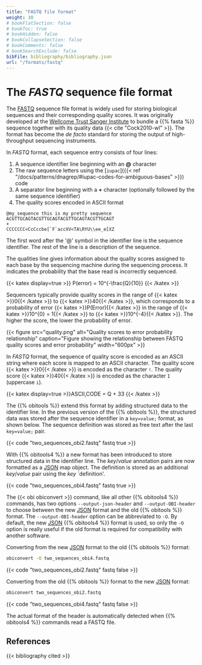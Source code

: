 ```yaml
---
title: "FASTQ file format"
weight: 30
# bookFlatSection: false
# bookToc: true
# bookHidden: false
# bookCollapseSection: false
# bookComments: false
# bookSearchExclude: false
bibFile: bibliography/bibliography.json 
url: "/formats/fastq"
---
```


# The *FASTQ* sequence file format

The [FASTQ](https://en.wikipedia.org/wiki/FASTQ_format)  sequence file format is widely used for storing biological sequences and their corresponding quality scores. It was originally developed at the [Wellcome Trust Sanger Institute](https://www.sanger.ac.uk/) to bundle a {{% fasta %}} sequence together with its quality data {{< cite "Cock2010-wl" >}}. The format has become the *de facto* standard for storing the output of high-throughput sequencing instruments.

In *FASTQ* format, each sequence entry consists of four lines:
1. A sequence identifier line beginning with an **@** character
2. The raw sequence letters using the [`iupac`]({{< ref "/docs/patterns/dnagrep/#iupac-codes-for-ambiguous-bases" >}}) code
3. A separator line beginning with a **+** character (optionally followed by the same sequence identifier)
4. The quality scores encoded in ASCII format

```
@my_sequence this is my pretty sequence
ACGTTGCAGTACGTTGCAGTACGTTGCAGTACGTTGCAGT
+
CCCCCCC<CcCccbe[`F`accXV<TA\RYU\\ee_e[XZ
```

The first word after the '@' symbol in the identifier line is the sequence identifier. The rest of the line is a description of the sequence. 

The qualities line gives information about the quality scores assigned to each base by the sequencing machine during the sequencing process. It indicates the probability that the base read is incorrectly sequenced.

{{< katex display=true >}}
P(error) = 10^{-\frac{Q}{10}}
{{< /katex >}}

Sequencers typically provide quality scores in the range of {{< katex >}}0{{< /katex >}} to {{< katex >}}40{{< /katex >}}, which corresponds to a probability of error {{< katex >}}P(Error){{< /katex >}} in the range of {{< katex >}}10^{0} = 1{{< /katex >}} to {{< katex >}}10^{-4}{{< /katex >}}. The higher the score, the lower the probability of error.

<!-- 

quality <- ggplot() + geom_function(fun = function(x) 10^(-x/10)) + xlim(0,40) + xlab("Quality") + ylab(expression(P(Error) == 10^{-Q/10})) + theme_minimal() + scale_y_log10()
ggsave("qality.png",quality) 
-->

{{< figure src="quality.png" 
    alt="Quality scores to error probability relationship"
    caption="Figure showing the relationship between FASTQ quality scores and error probability" 
    width="600px" >}}

In *FASTQ* format, the sequence of quality score is encoded as an ASCII string where each score is mapped to an ASCII character. The quality score {{< katex >}}0{{< /katex >}} is encoded as the character `!`. The quality score {{< katex >}}40{{< /katex >}} is encoded as the character `I` (uppercase `i`).

 {{< katex  display=true >}}ASCII\,CODE = Q + 33 {{< /katex >}}

The {{% obitools %}} extend this format by adding structured data to the identifier line. In the previous version of the {{% obitools %}}, the structured data was stored after the sequence identifier in a `key=value;` format, as shown below. The sequence definition was stored as free text after the last `key=value;` pair.

{{< code "two_sequences_obi2.fastq" fastq true >}}

With {{% obitools4 %}} a new format has been introduced to store structured data in the identifier line. The *key*/*value* annotation pairs are now formatted as a [JSON](https://en.wikipedia.org/wiki/JSON) map object. The definition is stored as an additional *key*/*value* pair using the *key* `definition'.

{{< code "two_sequences_obi4.fastq" fastq true >}}

The {{< obi obiconvert >}} command, like all other {{% obitools4 %}} commands, has two options `--output-json-header` and `--output-OBI-header` to choose between the new [JSON](https://en.wikipedia.org/wiki/JSON) format and the old {{% obitools %}} format. The `--output-OBI-header` option can be abbreviated to `-O`. By default, the new [JSON](https://en.wikipedia.org/wiki/JSON) {{% obitools4 %}} format is used, so only the `-O` option is really useful if the old format is required for compatibility with another software.

Converting from the new [JSON](https://en.wikipedia.org/wiki/JSON) format to the old {{% obitools %}} format:

```bash
obiconvert -O two_sequences_obi4.fastq
```
{{< code "two_sequences_obi2.fastq" fastq false >}} 

Converting from the old {{% obitools %}} format to the new [JSON](https://en.wikipedia.org/wiki/JSON) format:

```bash
obiconvert two_sequences_obi2.fastq
```
{{< code "two_sequences_obi4.fastq" fastq false >}} 

The actual format of the header is automatically detected when {{% obitools4 %}} commands read a FASTQ file.

## References

{{< bibliography cited >}}